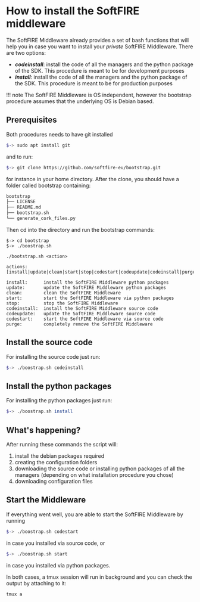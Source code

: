# How to install the SoftFIRE middleware

The SoftFIRE Middleware already provides a set of bash functions that will help you in case you want to install your _private_ SoftFIRE Middleware. There are two options:

* _**codeinstall**_: install the code of all the managers and the python package of the SDK. This procedure is meant to be for development purposes
* _**install**_: install the code of all the managers and the python package of the SDK. This procedure is meant to be for production purposes

!!! note
      The SoftFIRE Middleware is OS independent, however the bootstrap procedure assumes that the underlying OS is Debian based.

## Prerequisites

Both procedures needs to have git installed

```bash
$-> sudo apt install git
```

and to run:

```bash
$-> git clone https://github.com/softfire-eu/bootstrap.git
```

for instance in your home directory. After the clone, you should have a folder called bootstrap containing:

```sh
bootstrap
├── LICENSE
├── README.md
├── bootstrap.sh
└── generate_cork_files.py
```

Then cd into the directory and run the bootstrap commands:


```text
$-> cd bootstrap
$-> ./boostrap.sh

./bootstrap.sh <action>

actions:    [install|update|clean|start|stop|codestart|codeupdate|codeinstall|purge]

install:      install the SoftFIRE Middleware python packages
update:       update the SoftFIRE Middleware python packages
clean:        clean the SoftFIRE Middleware
start:        start the SoftFIRE Middleware via python packages
stop:         stop the SoftFIRE Middleware
codeinstall:  install the SoftFIRE Middleware source code
codeupdate:   update the SoftFIRE Middleware source code
codestart:    start the SoftFIRE Middleware via source code
purge:        completely remove the SoftFIRE Middleware
```

## Install the source code

For installing the source code just run:

```sh
$-> ./boostrap.sh codeinstall
```

## Install the python packages

For installing the python packages just run:

```sh
$-> ./boostrap.sh install

```

## What's happening?

After running these commands the script will:

1. install the debian packages required
1. creating the configuration folders
1. downloading the source code or installing python packages of all the managers (depending on what installation procedure you chose)
1. downloading configuration files

## Start the Middleware

If everything went well, you are able to start the SoftFIRE Middleware by running

```sh
$-> ./boostrap.sh codestart
```

in case you installed via source code, or

```sh
$-> ./boostrap.sh start
```

in case you installed via python packages.

In both cases, a tmux session will run in background and you can check the output by attaching to it:

```sh
tmux a
```
